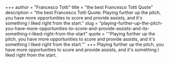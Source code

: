 +++
author = "Francesco Totti"
title = "the best Francesco Totti Quote"
description = "the best Francesco Totti Quote: Playing further up the pitch, you have more opportunities to score and provide assists, and it's something I liked right from the start."
slug = "playing-further-up-the-pitch-you-have-more-opportunities-to-score-and-provide-assists-and-its-something-i-liked-right-from-the-start"
quote = '''Playing further up the pitch, you have more opportunities to score and provide assists, and it's something I liked right from the start.'''
+++
Playing further up the pitch, you have more opportunities to score and provide assists, and it's something I liked right from the start.
